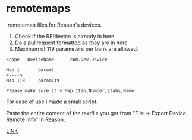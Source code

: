 # remotemaps
 .remotemap files for Reason's devices.

1. Check if the RE/device is already in here.
2. Do a pullrequest formatted as they are in here.
3. Maximum of 119 parameters per bank are allowed.

```
Scope	DeviceName		com.Dev.Device

Map	1		param1
<---->
Map	119		param119

Please make sure it's Map,1tab,Number,2tabs,Name
```

For ease of use I made a small script.

Paste the entire content of the textfile you get from "File -> Export Device Remote Info" in Reason.

[LINK](mjxl.net/txt2remote)